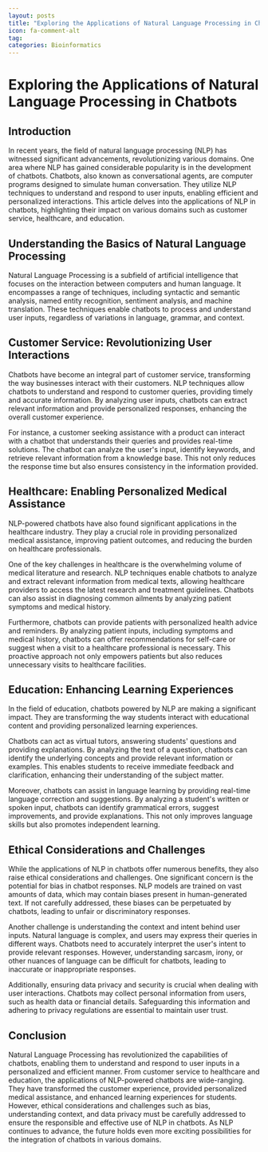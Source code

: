 ```yaml
---
layout: posts
title: "Exploring the Applications of Natural Language Processing in Chatbots"
icon: fa-comment-alt
tag:      
categories: Bioinformatics
---
```



# Exploring the Applications of Natural Language Processing in Chatbots

## Introduction

In recent years, the field of natural language processing (NLP) has witnessed significant advancements, revolutionizing various domains. One area where NLP has gained considerable popularity is in the development of chatbots. Chatbots, also known as conversational agents, are computer programs designed to simulate human conversation. They utilize NLP techniques to understand and respond to user inputs, enabling efficient and personalized interactions. This article delves into the applications of NLP in chatbots, highlighting their impact on various domains such as customer service, healthcare, and education.

## Understanding the Basics of Natural Language Processing

Natural Language Processing is a subfield of artificial intelligence that focuses on the interaction between computers and human language. It encompasses a range of techniques, including syntactic and semantic analysis, named entity recognition, sentiment analysis, and machine translation. These techniques enable chatbots to process and understand user inputs, regardless of variations in language, grammar, and context.

## Customer Service: Revolutionizing User Interactions

Chatbots have become an integral part of customer service, transforming the way businesses interact with their customers. NLP techniques allow chatbots to understand and respond to customer queries, providing timely and accurate information. By analyzing user inputs, chatbots can extract relevant information and provide personalized responses, enhancing the overall customer experience.

For instance, a customer seeking assistance with a product can interact with a chatbot that understands their queries and provides real-time solutions. The chatbot can analyze the user's input, identify keywords, and retrieve relevant information from a knowledge base. This not only reduces the response time but also ensures consistency in the information provided.

## Healthcare: Enabling Personalized Medical Assistance

NLP-powered chatbots have also found significant applications in the healthcare industry. They play a crucial role in providing personalized medical assistance, improving patient outcomes, and reducing the burden on healthcare professionals.

One of the key challenges in healthcare is the overwhelming volume of medical literature and research. NLP techniques enable chatbots to analyze and extract relevant information from medical texts, allowing healthcare providers to access the latest research and treatment guidelines. Chatbots can also assist in diagnosing common ailments by analyzing patient symptoms and medical history.

Furthermore, chatbots can provide patients with personalized health advice and reminders. By analyzing patient inputs, including symptoms and medical history, chatbots can offer recommendations for self-care or suggest when a visit to a healthcare professional is necessary. This proactive approach not only empowers patients but also reduces unnecessary visits to healthcare facilities.

## Education: Enhancing Learning Experiences

In the field of education, chatbots powered by NLP are making a significant impact. They are transforming the way students interact with educational content and providing personalized learning experiences.

Chatbots can act as virtual tutors, answering students' questions and providing explanations. By analyzing the text of a question, chatbots can identify the underlying concepts and provide relevant information or examples. This enables students to receive immediate feedback and clarification, enhancing their understanding of the subject matter.

Moreover, chatbots can assist in language learning by providing real-time language correction and suggestions. By analyzing a student's written or spoken input, chatbots can identify grammatical errors, suggest improvements, and provide explanations. This not only improves language skills but also promotes independent learning.

## Ethical Considerations and Challenges

While the applications of NLP in chatbots offer numerous benefits, they also raise ethical considerations and challenges. One significant concern is the potential for bias in chatbot responses. NLP models are trained on vast amounts of data, which may contain biases present in human-generated text. If not carefully addressed, these biases can be perpetuated by chatbots, leading to unfair or discriminatory responses.

Another challenge is understanding the context and intent behind user inputs. Natural language is complex, and users may express their queries in different ways. Chatbots need to accurately interpret the user's intent to provide relevant responses. However, understanding sarcasm, irony, or other nuances of language can be difficult for chatbots, leading to inaccurate or inappropriate responses.

Additionally, ensuring data privacy and security is crucial when dealing with user interactions. Chatbots may collect personal information from users, such as health data or financial details. Safeguarding this information and adhering to privacy regulations are essential to maintain user trust.

## Conclusion

Natural Language Processing has revolutionized the capabilities of chatbots, enabling them to understand and respond to user inputs in a personalized and efficient manner. From customer service to healthcare and education, the applications of NLP-powered chatbots are wide-ranging. They have transformed the customer experience, provided personalized medical assistance, and enhanced learning experiences for students. However, ethical considerations and challenges such as bias, understanding context, and data privacy must be carefully addressed to ensure the responsible and effective use of NLP in chatbots. As NLP continues to advance, the future holds even more exciting possibilities for the integration of chatbots in various domains.